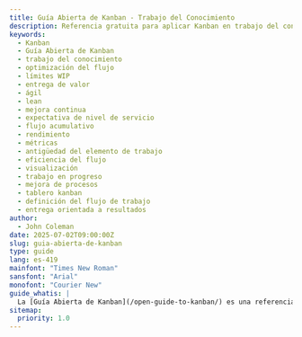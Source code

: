 ```yaml
---
title: Guía Abierta de Kanban - Trabajo del Conocimiento
description: Referencia gratuita para aplicar Kanban en trabajo del conocimiento. Define prácticas, métricas y principios para mejorar flujo y entrega de valor.
keywords:
  - Kanban
  - Guía Abierta de Kanban
  - trabajo del conocimiento
  - optimización del flujo
  - límites WIP
  - entrega de valor
  - ágil
  - lean
  - mejora continua
  - expectativa de nivel de servicio
  - flujo acumulativo
  - rendimiento
  - métricas
  - antigüedad del elemento de trabajo
  - eficiencia del flujo
  - visualización
  - trabajo en progreso
  - mejora de procesos
  - tablero kanban
  - definición del flujo de trabajo
  - entrega orientada a resultados
author:
  - John Coleman
date: 2025-07-02T09:00:00Z
slug: guia-abierta-de-kanban
type: guide
lang: es-419
mainfont: "Times New Roman"
sansfont: "Arial"
monofont: "Courier New"
guide_whatis: |
  La [Guía Abierta de Kanban](/open-guide-to-kanban/) es una referencia práctica y curada por la comunidad para usar Kanban en el trabajo del conocimiento. Define las prácticas esenciales, medidas y lenguaje para diseñar, ejecutar y mejorar sistemas Kanban. Construida sobre los fundamentos de la [Guía Kanban (2025)](/history/kanban-guide-2025/), esta guía expande su aplicabilidad a través de industrias y contextos de equipos, manteniéndose abierta y adaptable. Está destinada a apoyar a las organizaciones que buscan claridad, consistencia y efectividad en cómo gestionan el flujo de valor.
sitemap:
  priority: 1.0
---
```

